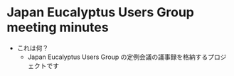 Japan Eucalyptus Users Group meeting minutes
============================================

* これは何？
   * Japan Eucalyptus Users Group の定例会議の議事録を格納するプロジェクトです

